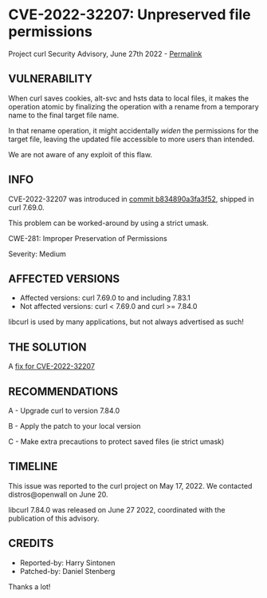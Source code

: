 CVE-2022-32207: Unpreserved file permissions
============================================

Project curl Security Advisory, June 27th 2022 -
[Permalink](https://curl.se/docs/CVE-2022-32207.html)

VULNERABILITY
-------------

When curl saves cookies, alt-svc and hsts data to local files, it makes the
operation atomic by finalizing the operation with a rename from a temporary
name to the final target file name.

In that rename operation, it might accidentally *widen* the permissions for
the target file, leaving the updated file accessible to more users than
intended.

We are not aware of any exploit of this flaw.

INFO
----

CVE-2022-32207 was introduced in [commit
b834890a3fa3f52](https://github.com/curl/curl/commit/b834890a3fa3f52), shipped
in curl 7.69.0.

This problem can be worked-around by using a strict umask.

CWE-281: Improper Preservation of Permissions

Severity: Medium

AFFECTED VERSIONS
-----------------

- Affected versions: curl 7.69.0 to and including 7.83.1
- Not affected versions: curl < 7.69.0 and curl >= 7.84.0

libcurl is used by many applications, but not always advertised as such!

THE SOLUTION
------------

A [fix for CVE-2022-32207](https://github.com/curl/curl/commit/20f9dd6bae50b)

RECOMMENDATIONS
--------------

 A - Upgrade curl to version 7.84.0

 B - Apply the patch to your local version
 
 C - Make extra precautions to protect saved files (ie strict umask)
 
TIMELINE
--------

This issue was reported to the curl project on May 17, 2022. We contacted
distros@openwall on June 20.

libcurl 7.84.0 was released on June 27 2022, coordinated with the publication
of this advisory.

CREDITS
-------

- Reported-by: Harry Sintonen
- Patched-by: Daniel Stenberg

Thanks a lot!
